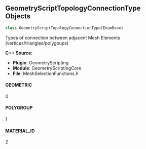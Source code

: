 ## GeometryScriptTopologyConnectionType Objects

```python
class GeometryScriptTopologyConnectionType(EnumBase)
```

Types of connection between adjacent Mesh Elements (vertices/triangles/polygoups)

**C++ Source:**

- **Plugin**: GeometryScripting
- **Module**: GeometryScriptingCore
- **File**: MeshSelectionFunctions.h

<a id="unreal.GeometryScriptTopologyConnectionType.GEOMETRIC"></a>

#### GEOMETRIC

0

<a id="unreal.GeometryScriptTopologyConnectionType.POLYGROUP"></a>

#### POLYGROUP

1

<a id="unreal.GeometryScriptTopologyConnectionType.MATERIAL_ID"></a>

#### MATERIAL_ID

2

<a id="unreal.GeometryScriptRemoveMeshSimplificationType"></a>
